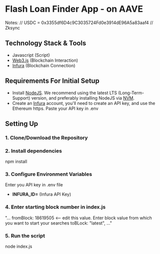 # Flash Loan Finder App - on AAVE

Notes:
// USDC = 0x3355df6D4c9C3035724Fd0e3914dE96A5a83aaf4 // Zksync

## Technology Stack & Tools

- Javascript (Script)
- [Web3.js](https://web3js.readthedocs.io/en/v1.10.0/) (Blockchain Interaction)
- [Infura](https://www.infura.io) (Blockchain Connection)

## Requirements For Initial Setup

- Install [NodeJS](https://nodejs.org/en/). We recommend using the latest LTS (Long-Term-Support) version, and preferably installing NodeJS via [NVM](https://github.com/nvm-sh/nvm#intro).
- Create an [Infura](https://www.infura.io) account, you'll need to create an API key, and use the Ethereum https. Paste your API key in .env

## Setting Up

### 1. Clone/Download the Repository

### 2. Install dependencies

npm install

### 3. Configure Environment Variables

Enter you API key in .env file

- **INFURA_ID=** (Infura API Key)

### 4. Enter starting block number in index.js

"...
fromBlock: 18619505 <-- edit this value. Enter block value from which you want to start your searches
toBLock: "latest",
..."

### 5. Run the script

node index.js
